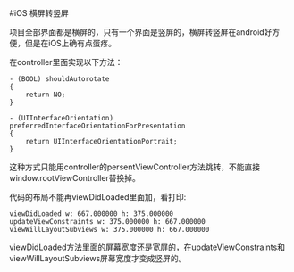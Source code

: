 #iOS 横屏转竖屏

项目全部界面都是横屏的，只有一个界面是竖屏的，横屏转竖屏在android好方便，但是在iOS上确有点蛋疼。

在controller里面实现以下方法：

```
- (BOOL) shouldAutorotate
{
    return NO;
}

- (UIInterfaceOrientation) preferredInterfaceOrientationForPresentation
{
    return UIInterfaceOrientationPortrait;
}
```

这种方式只能用controller的persentViewController方法跳转，不能直接window.rootViewController替换掉。

代码的布局不能再viewDidLoaded里面加，看打印:

```
viewDidLoaded w: 667.000000 h: 375.000000
updateViewConstraints w: 375.000000 h: 667.000000
viewWillLayoutSubviews w: 375.000000 h: 667.000000
```

viewDidLoaded方法里面的屏幕宽度还是宽屏的，在updateViewConstraints和viewWillLayoutSubviews屏幕宽度才变成竖屏的。